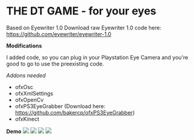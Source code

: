 THE DT GAME - for your eyes
==============

Based on Eyewriter 1.0
Download raw Eyewriter 1.0 code here: https://github.com/eyewriter/eyewriter-1.0

**Modifications**

I added code, so you can plug in your Playstation Eye Camera and you're good to go to use the preexisting code.

*Addons needed*
- ofxOsc
- ofxXmlSettings
- ofxOpenCv
- ofxPS3EyeGrabber (Download here: https://github.com/bakercp/ofxPS3EyeGrabber)
- ofxKinect
 
**Demo**
![](https://github.com/228miles/dtgame-with-eyes/blob/master/documentation/eyetracking_calibration.png)
![](https://github.com/228miles/dtgame-with-eyes/blob/master/documentation/eyetracking1.png)
![](https://github.com/228miles/dtgame-with-eyes/blob/master/documentation/eyetracking2.png)
![](https://github.com/228miles/dtgame-with-eyes/blob/master/documentation/game.png)
